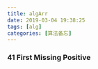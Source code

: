 ```yaml
---
title: algArr
date: 2019-03-04 19:38:25
tags: [alg]
categories: [算法备忘]
---
```


### 41 First Missing Positive
